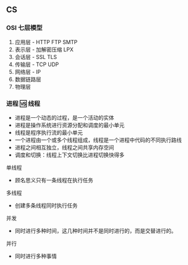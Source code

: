 ## CS

### OSI 七层模型

1. 应用层 - HTTP FTP SMTP
2. 表示层 - 加解密压缩 LPX
3. 会话层 - SSL TLS
4. 传输层 - TCP UDP
5. 网络层 - IP
6. 数据链路层
7. 物理层

### 进程 🆚 线程

- 进程是一个动态的过程，是一个活动的实体
- 进程是操作系统进行资源分配和调度的最小单元
- 线程是程序执行流的最小单元
- 一个进程由一个或多个线程组成，线程是一个进程中代码的不同执行路线
- 进程之间相互独立，线程之间共享内存空间
- 调度和切换：线程上下文切换比进程切换快得多

单线程

- 顾名思义只有一条线程在执行任务

多线程

- 创建多条线程同时执行任务

并发

- 同时进行多种时间，这几种时间并不是同时进行的，而是交替进行的。

并行

- 同时进行多种事情
